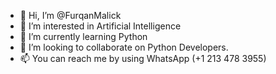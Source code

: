 - 👋 Hi, I’m @FurqanMalick
- 👀 I’m interested in Artificial Intelligence
- 🌱 I’m currently learning Python
- 💞️ I’m looking to collaborate on Python Developers.
- 📫 You can reach me by using WhatsApp (+1 213 478 3955)

<!---
FurqanMalick/FurqanMalick is a ✨ special ✨ repository because its `README.md` (this file) appears on your GitHub profile.
You can click the Preview link to take a look at your changes.
--->
